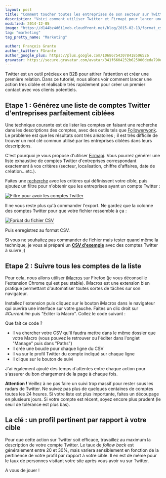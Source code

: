 ```yaml
---
layout: post
title: "Comment toucher toutes les entreprises de son secteur sur Twitter en 10 minutes"
description: "Voici comment utiliser Twitter et Firmapi pour lancer une action ciblée auprès de clients potentiels en quelques minutes."
modified: 2014-12-05
image: "https://d144bz4d6i1vob.cloudfront.net/blog/2015-02-13/format_csv_comptes_twitter.png"
tag: "marketing"
tag_pretty_name: "Marketing"

author: François Grante
author_twitter: FGrante
author_google_plus: https://plus.google.com/106867543078418506526
gravatar: https://secure.gravatar.com/avatar/341f6604232b625000deda790d8d39cd?d=mm&s=30&r=G
---
```


Twitter est un outil précieux en B2B pour attirer l'attention et créer une première relation. Dans ce tutoriel, nous allons voir comment lancer une action très ciblée et réalisable très rapidement pour créer un premier contact avec vos clients potentiels.

## Etape 1 : Générez une liste de comptes Twitter d'entreprises parfaitement ciblées

Une technique courante est de lister les comptes en faisant une recherche dans les descriptions des comptes, avec des outils tels que <a href="https://followerwonk.com/" target="_blank">Followerwonk</a>. Le problème est que les résultats sont très aléatoires ; il est très difficile de trouver un mot clé commun utilisé par les entreprises ciblées dans leurs descriptions.

C'est pourquoi je vous propose d'utiliser <a href="https://firmapi.com">Firmapi</a>. Vous pourrez générer une liste exhaustive de comptes Twitter d'entreprises correspondant exactement à vos critères (secteur, localisation, chiffre d'affaires, date de création...etc.).

Faites une <a href="https://firmapi.com/advanced_search">recherche</a> avec les critères qui définissent votre cible, puis ajoutez un filtre pour n'obtenir que les entreprises ayant un compte Twitter :

<img alt="Filtre pour avoir les comptes Twitter" src="https://d144bz4d6i1vob.cloudfront.net/blog/2015-02-13/twitter_filter.gif" style="border-bottom: 1px solid #333;" class="img-responsive">

Il ne vous reste plus qu'à commander l'export. Ne gardez que la colonne des comptes Twitter pour que votre fichier ressemble à ça :

<img alt="Fprùat du fichier CSV" src="https://d144bz4d6i1vob.cloudfront.net/blog/2015-02-13/format_csv_comptes_twitter.png" style="border-bottom: 1px solid #333;" class="img-responsive">

Puis enregistrez au format CSV.

Si vous ne souhaitez pas commander de fichier mais tester quand même la technique, je vous ai préparé un <a href="https://d144bz4d6i1vob.cloudfront.net/blog/2015-02-13/tofollow.csv">**CSV d'exemple**</a> avec des comptes Twitter à suivre ;)

## Etape 2 : Suivre tous les comptes de la liste

Pour cela, nous allons utiliser <a href="https://addons.mozilla.org/fr/firefox/addon/imacros-for-firefox/" target="_blank">iMacros</a> sur Firefox (je vous déconseille l'extension Chrome qui est peu stable). iMacros est une extension bien pratique permettant d'automatiser toutes sortes de tâches sur son navigateur.

Installez l'extension puis cliquez sur le bouton iMacros dans le navigateur qui ouvrira une interface sur votre gauche. Faites un clic droit sur *#Current.iim* puis "Editer la Macro". Collez le code suivant :

<script src="https://gist.github.com/FGrante/f7b906353940677bf88d.js"></script>

Que fait ce code ?

* Il va chercher votre CSV qu'il faudra mettre dans le même dossier que votre Macro (vous pouvez le retrouver ou l'éditer dans l'onglet "Manage" puis dans "Paths")
* Il crée une boucle pour chaque ligne du CSV
* Il va sur le profil Twitter du compte indiqué sur chaque ligne
* Il clique sur le bouton de suivi

J'ai également ajouté des temps d'attentes entre chaque action pour s'assurer du bon chargement de la page à chaque fois.

**Attention !**
Veillez à ne pas faire un suivi trop massif pour rester sous les radars de Twitter. Ne suivez pas plus de quelques centaines de comptes toutes les 24 heures. Si votre liste est plus importante, faites un découpage en plusieurs jours. Si votre compte est récent, soyez encore plus prudent (le seuil de tolérance est plus bas).

## La clé : un profil pertinent par rapport à votre cible

Pour que cette action sur Twitter soit efficace, travaillez au maximum la description de votre compte Twitter. Le taux de *follow back* est généralement entre 20 et 30%, mais variera sensiblement en fonction de la pertinence de votre profil par rapport à votre cible. Il en est de même pour le taux de personnes visitant votre site après vous avoir vu sur Twitter.

A vous de jouer !